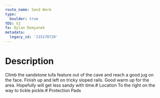 ```yaml
---
route_name: Sand Worm
type:
  boulder: true
YDS: V2
fa: Dylan Demyanek
metadata:
  legacy_id: '115170720'
---
```

# Description
Climb the sandstone tufa feature out of the cave and reach a good jug on the face. Finish up and left on tricky sloped rails. Good warm up for the area. Hopefully will get less sandy with time.# Location
To the right on the way to tickle pickle.# Protection
Pads